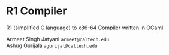 # R1 Compiler

R1 (simplified C language) to x86-64 Compiler written in OCaml

Armeet Singh Jatyani `armeet@caltech.edu`  
Ashug Gurijala `agurijal@caltech.edu`
